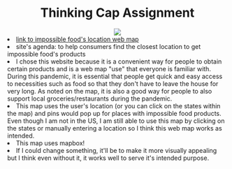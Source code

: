 
<h1><b><center> Thinking Cap Assignment </center> </b> </h1>
<center> <img src="https://github.com/natgrace/DH151/blob/main/Week1/images/Screen%20Shot%202021-04-04%20at%2022.53.10.png?raw=true"> </center>
<li> <a href="https://impossiblefoods.com/locations/">link to impossible food's location web map</a> </li>
<li> site's agenda: to help consumers find the closest location to get impossible food's products </li>
<li> I chose this website because it is a convenient way for people to obtain certain products and is a web map "use" that everyone is familiar with. During this pandemic, it is essential that people get quick and easy access to necessities such as food so that they don't have to leave the house for very long. As noted on the map, it is also a good way for people to also support local groceries/restaurants during the pandemic.
<li> This map uses the user's location (or you can click on the states within the map) and pins would pop up for places with impossible food products. Even though I am not in the US, I am still able to use this map by clicking on the states or manually entering a location so I think this web map works as intended.
<li> This map uses mapbox! </li>
<li> If I could change something, it'll be to make it more visually appealing but I think even without it, it works well to serve it's intended purpose. 
